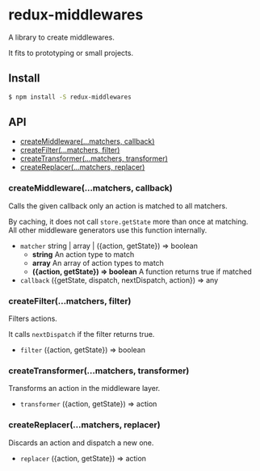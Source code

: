 # redux-middlewares
A library to create middlewares.

It fits to prototyping or small projects.

## Install
```bash
$ npm install -S redux-middlewares
```

## API
- [createMiddleware(...matchers, callback)](#createmiddlewarematchers-callback)
- [createFilter(...matchers, filter)](#createfiltermatchers-filter)
- [createTransformer(...matchers, transformer)](#createtransformermatchers-transformer)
- [createReplacer(...matchers, replacer)](#createreplacermatchers-replacer)

### createMiddleware(...matchers, callback)
Calls the given callback only an action is matched to all matchers.

By caching, it does not call `store.getState` more than once at matching.  
All other middleware generators use this function internally.  

- `matcher` string | array | ({action, getState}) => boolean
  - **string** An action type to match
  - **array** An array of action types to match
  - **({action, getState}) => boolean** A function returns true if matched
- `callback` ({getState, dispatch, nextDispatch, action}) => any

### createFilter(...matchers, filter)
Filters actions.

It calls `nextDispatch` if the filter returns true.  

- `filter` ({action, getState}) => boolean

### createTransformer(...matchers, transformer)
Transforms an action in the middleware layer.

- `transformer` ({action, getState}) => action

### createReplacer(...matchers, replacer)
Discards an action and dispatch a new one.

- `replacer` ({action, getState}) => action
